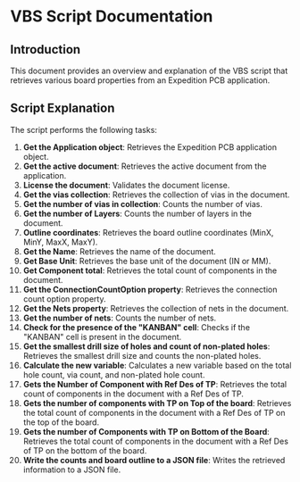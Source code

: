 # VBS Script Documentation

## Introduction

This document provides an overview and explanation of the VBS script that retrieves various board properties from an Expedition PCB application.

## Script Explanation

The script performs the following tasks:
1. **Get the Application object**: Retrieves the Expedition PCB application object.
2. **Get the active document**: Retrieves the active document from the application.
3. **License the document**: Validates the document license.
4. **Get the vias collection**: Retrieves the collection of vias in the document.
5. **Get the number of vias in collection**: Counts the number of vias.
6. **Get the number of Layers**: Counts the number of layers in the document.
7. **Outline coordinates**: Retrieves the board outline coordinates (MinX, MinY, MaxX, MaxY).
8. **Get the Name**: Retrieves the name of the document.
9. **Get Base Unit**: Retrieves the base unit of the document (IN or MM).
10. **Get Component total**: Retrieves the total count of components in the document.
11. **Get the ConnectionCountOption property**: Retrieves the connection count option property.
12. **Get the Nets property**: Retrieves the collection of nets in the document.
13. **Get the number of nets**: Counts the number of nets.
14. **Check for the presence of the "KANBAN" cell**: Checks if the "KANBAN" cell is present in the document.
15. **Get the smallest drill size of holes and count of non-plated holes**: Retrieves the smallest drill size and counts the non-plated holes.
16. **Calculate the new variable**: Calculates a new variable based on the total hole count, via count, and non-plated hole count.
18. **Gets the Number of Component with Ref Des of TP**: Retrieves the total count of components in the document with a Ref Des of TP.
19. **Gets the number of components with TP on Top of the board**: Retrieves the total count of components in the document with a Ref Des of TP on the top of the board.
20. **Gets the number of Components with TP on Bottom of the Board**: Retrieves the total count of components in the document with a Ref Des of TP on the bottom of the board. 
21. **Write the counts and board outline to a JSON file**: Writes the retrieved information to a JSON file.